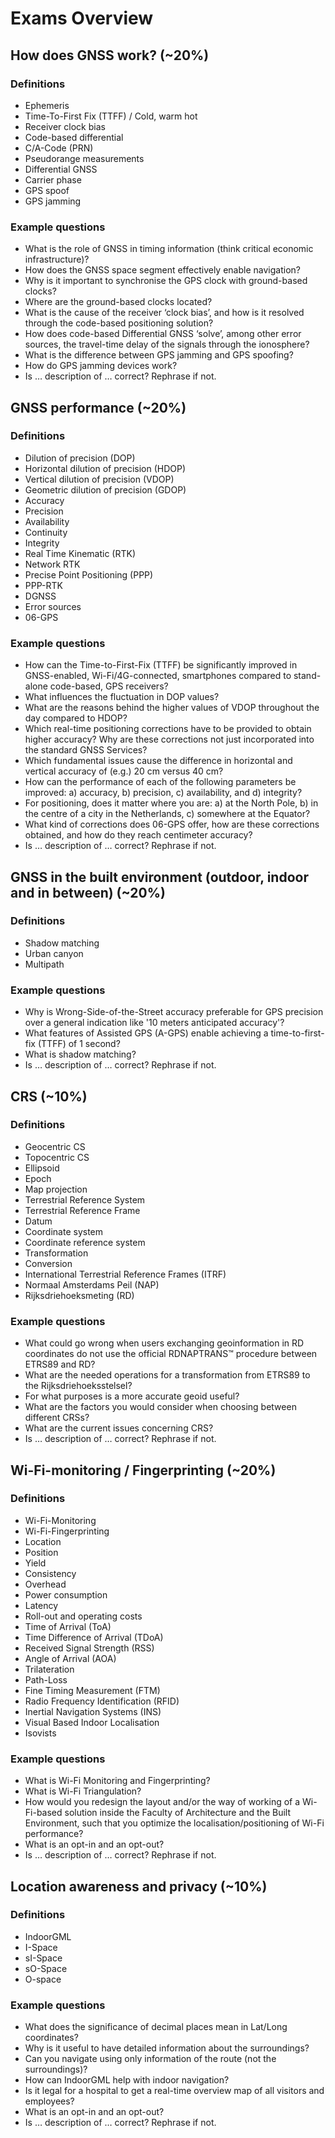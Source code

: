 # Exams Overview

## How does GNSS work? (~20%)

### Definitions

- Ephemeris
- Time-To-First Fix (TTFF) / Cold, warm hot
- Receiver clock bias
- Code-based differential
- C/A-Code (PRN)
- Pseudorange measurements
- Differential GNSS
- Carrier phase
- GPS spoof
- GPS jamming

### Example questions

- What is the role of GNSS in timing information (think critical economic infrastructure)?
- How does the GNSS space segment effectively enable navigation?
- Why is it important to synchronise the GPS clock with ground-based clocks?
- Where are the ground-based clocks located?
- What is the cause of the receiver ‘clock bias’, and how is it resolved through the code-based positioning solution?
- How does code-based Differential GNSS ‘solve’, among other error sources, the travel-time delay of the signals through the ionosphere?
- What is the difference between GPS jamming and GPS spoofing?
- How do GPS jamming devices work?
- Is … description of … correct? Rephrase if not.

## GNSS performance (~20%)

### Definitions

- Dilution of precision (DOP)
- Horizontal dilution of precision (HDOP)
- Vertical dilution of precision (VDOP)
- Geometric dilution of precision (GDOP)
- Accuracy
- Precision
- Availability
- Continuity
- Integrity
- Real Time Kinematic (RTK)
- Network RTK
- Precise Point Positioning (PPP)
- PPP-RTK
- DGNSS
- Error sources
- 06-GPS

### Example questions

- How can the Time-to-First-Fix (TTFF) be significantly improved in GNSS-enabled, Wi-Fi/4G-connected, smartphones compared to stand-alone code-based, GPS receivers?
- What influences the fluctuation in DOP values?
- What are the reasons behind the higher values of VDOP throughout the day compared to HDOP?
- Which real-time positioning corrections have to be provided to obtain higher accuracy? Why are these corrections not just incorporated into the standard GNSS Services?
- Which fundamental issues cause the difference in horizontal and vertical accuracy of (e.g.) 20 cm versus 40 cm?
- How can the performance of each of the following parameters be improved: a) accuracy, b) precision, c) availability, and d) integrity?
- For positioning, does it matter where you are: a) at the North Pole, b) in the centre of a city in the Netherlands, c) somewhere at the Equator?
- What kind of corrections does 06-GPS offer, how are these corrections obtained, and how do they reach centimeter accuracy?
- Is … description of … correct? Rephrase if not.

## GNSS in the built environment (outdoor, indoor and in between) (~20%)

### Definitions

- Shadow matching
- Urban canyon
- Multipath

### Example questions

- Why is Wrong-Side-of-the-Street accuracy preferable for GPS precision over a general indication like '10 meters anticipated accuracy'?
- What features of Assisted GPS (A-GPS) enable achieving a time-to-first-fix (TTFF) of 1 second?
- What is shadow matching?
- Is … description of … correct? Rephrase if not.

## CRS (~10%)

### Definitions

- Geocentric CS
- Topocentric CS
- Ellipsoid
- Epoch
- Map projection
- Terrestrial Reference System
- Terrestrial Reference Frame
- Datum
- Coordinate system
- Coordinate reference system
- Transformation
- Conversion
- International Terrestrial Reference Frames (ITRF)
- Normaal Amsterdams Peil (NAP)
- Rijksdriehoeksmeting (RD)

### Example questions

- What could go wrong when users exchanging geoinformation in RD coordinates do not use the official RDNAPTRANS™ procedure between ETRS89 and RD?
- What are the needed operations for a transformation from ETRS89 to the Rijksdriehoeksstelsel?
- For what purposes is a more accurate geoid useful?
- What are the factors you would consider when choosing between different CRSs?
- What are the current issues concerning CRS?
- Is … description of … correct? Rephrase if not.

## Wi-Fi-monitoring / Fingerprinting (~20%)

### Definitions

- Wi-Fi-Monitoring
- Wi-Fi-Fingerprinting
- Location
- Position
- Yield
- Consistency
- Overhead
- Power consumption
- Latency
- Roll-out and operating costs
- Time of Arrival (ToA)
- Time Difference of Arrival (TDoA)
- Received Signal Strength (RSS)
- Angle of Arrival (AOA)
- Trilateration
- Path-Loss
- Fine Timing Measurement (FTM)
- Radio Frequency Identification (RFID)
- Inertial Navigation Systems (INS)
- Visual Based Indoor Localisation
- Isovists

### Example questions

- What is Wi-Fi Monitoring and Fingerprinting?
- What is Wi-Fi Triangulation?
- How would you redesign the layout and/or the way of working of a Wi-Fi-based solution inside the Faculty of Architecture and the Built Environment, such that you optimize the localisation/positioning of Wi-Fi performance?
- What is an opt-in and an opt-out?
- Is … description of … correct? Rephrase if not.

## Location awareness and privacy (~10%)

### Definitions

- IndoorGML
- I-Space
- sI-Space
- sO-Space
- O-space

### Example questions

- What does the significance of decimal places mean in Lat/Long coordinates?
- Why is it useful to have detailed information about the surroundings?
- Can you navigate using only information of the route (not the surroundings)?
- How can IndoorGML help with indoor navigation?
- Is it legal for a hospital to get a real-time overview map of all visitors and employees?
- What is an opt-in and an opt-out?
- Is … description of … correct? Rephrase if not.
